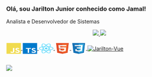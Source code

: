 ### Olá, sou Jarilton Junior conhecido como Jamal!

Analista e Desenvolvedor de Sistemas



<div>
  
<div align="center">
  <a href="https://github.com/jarilton">
  <img height="180em" src="https://github-readme-stats.vercel.app/api?username=jarilton&show_icons=true&theme=dracula&include_all_commits=true&count_private=true"/>
  <img height="180em" src="https://github-readme-stats.vercel.app/api/top-langs/?username=Jarilton&layout=compact&langs_count=7&theme=dracula"/>
</div>
<div style="display: inline_block"><br>
  <img align="center" alt="Jarilton-Js" height="30" width="40" src="https://raw.githubusercontent.com/devicons/devicon/master/icons/javascript/javascript-plain.svg">
  <img align="center" alt="Jarilton-Ts" height="30" width="40" src="https://raw.githubusercontent.com/devicons/devicon/master/icons/typescript/typescript-plain.svg">
  <img align="center" alt="Jarilton-React" height="30" width="40" src="https://raw.githubusercontent.com/devicons/devicon/master/icons/react/react-original.svg">
  <img align="center" alt="Jarilton-HTML" height="30" width="40" src="https://raw.githubusercontent.com/devicons/devicon/master/icons/html5/html5-original.svg">
  <img align="center" alt="Jarilton-CSS" height="30" width="40" src="https://raw.githubusercontent.com/devicons/devicon/master/icons/css3/css3-original.svg">
   <img align="center" alt="Jarilton-Vue" height="30" width="40" src="https://cdn.jsdelivr.net/gh/devicons/devicon/icons/vuejs/vuejs-original.svg" />
</div>
  
  ##
 
<div> 
  <a href="https://www.linkedin.com/in/jarilton-junior-jamal" target="_blank"><img src="https://img.shields.io/badge/LinkedIn-0077B5?style=for-the-badge&logo=linkedin&logoColor=white" target="_blank"></a>
